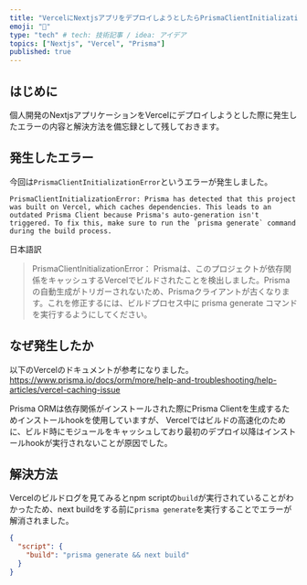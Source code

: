 ```yaml
---
title: "VercelにNextjsアプリをデプロイしようとしたらPrismaClientInitializationErrorエラーが発生した"
emoji: "🐷"
type: "tech" # tech: 技術記事 / idea: アイデア
topics: ["Nextjs", "Vercel", "Prisma"]
published: true
---
```


## はじめに
個人開発のNextjsアプリケーションをVercelにデプロイしようとした際に発生したエラーの内容と解決方法を備忘録として残しておきます。

## 発生したエラー
今回は`PrismaClientInitializationError`というエラーが発生しました。

```
PrismaClientInitializationError: Prisma has detected that this project was built on Vercel, which caches dependencies. This leads to an outdated Prisma Client because Prisma's auto-generation isn't triggered. To fix this, make sure to run the `prisma generate` command during the build process.
```

日本語訳
> PrismaClientInitializationError： Prismaは、このプロジェクトが依存関係をキャッシュするVercelでビルドされたことを検出しました。Prismaの自動生成がトリガーされないため、Prismaクライアントが古くなります。これを修正するには、ビルドプロセス中に prisma generate コマンドを実行するようにしてください。

## なぜ発生したか
以下のVercelのドキュメントが参考になりました。
https://www.prisma.io/docs/orm/more/help-and-troubleshooting/help-articles/vercel-caching-issue

Prisma ORMは依存関係がインストールされた際にPrisma Clientを生成するためインストールhookを使用していますが、
Vercelではビルドの高速化のために、ビルド時にモジュールをキャッシュしており最初のデプロイ以降はインストールhookが実行されないことが原因でした。

## 解決方法
Vercelのビルドログを見てみるとnpm scriptの`build`が実行されていることがわかったため、next buildをする前に`prisma generate`を実行することでエラーが解消されました。

```json
{
  "script": {
    "build": "prisma generate && next build"
  }
}
```